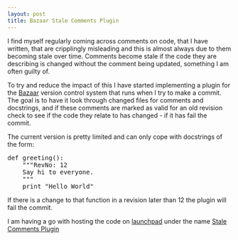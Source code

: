 ```yaml
---
layout: post
title: Bazaar Stale Comments Plugin
---
```

<p>I find myself regularly coming across comments on code, that I have written, that are cripplingly misleading and this is almost always due to them becoming stale over time. Comments become stale if the code they are describing is changed without the comment being updated, something I am often guilty of.</p><p>To try and reduce the impact of this I have started implementing a plugin for the <a href="http://bazaar-vcs.org/">Bazaar</a> version control system that runs when I try to make a commit. The goal is to have it look through changed files for comments and docstrings, and if these comments are marked as valid for an old revision check to see if the code they relate to has changed - if it has fail the commit.</p><p>The current version is pretty limited and can only cope with docstrings of the form:
<pre>
def greeting():
    """RevNo: 12
    Say hi to everyone.
    """
    print "Hello World"
</pre></p>
<p>If there is a change to that function in a revision later than 12 the plugin will fail the commit.
</p><p>I am having a go with hosting the code on <a href="http://launchpad.net">launchpad</a> under the name <a href="https://launchpad.net/bzr-stale-comments">Stale Comments Plugin</a></p><div class="blogger-post-footer"><img width='1' height='1' src='https://blogger.googleusercontent.com/tracker/6550447907550133610-163392878270416876?l=www.secomputing.co.uk' alt='' /></div>